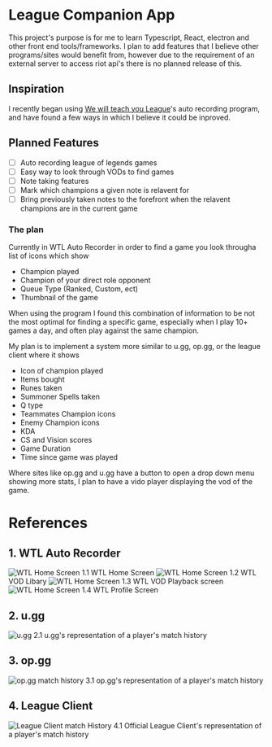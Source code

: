 # League Companion App

This project's purpose is for me to learn Typescript, React, electron and other front end tools/frameworks. I plan to add features that I believe other programs/sites would benefit from, however due to the requirement of an external server to access riot api's there is no planned release of this.

## Inspiration

I recently began using [We will teach you League](https://weteachleague.com/)'s auto recording program, and have found a few ways in which I believe it could be inproved.

## Planned Features

- [ ] Auto recording league of legends games
- [ ] Easy way to look through VODs to find games
- [ ] Note taking features
- [ ] Mark which champions a given note is relavent for
- [ ] Bring previously taken notes to the forefront when the relavent champions are in the current game

### The plan

Currently in WTL Auto Recorder in order to find a game you look througha list of icons which show

- Champion played
- Champion of your direct role opponent
- Queue Type (Ranked, Custom, ect)
- Thumbnail of the game

When using the program I found this combination of information to be not the most optimal for finding a specific game, especially when I play 10+ games a day, and often play against the same champion.

My plan is to implement a system more similar to u.gg, op.gg, or the league client where it shows

- Icon of champion played
- Items bought
- Runes taken
- Summoner Spells taken
- Q type
- Teammates Champion icons
- Enemy Champion icons
- KDA
- CS and Vision scores
- Game Duration
- Time since game was played

Where sites like op.gg and u.gg have a button to open a drop down menu showing more stats, I plan to have a vido player displaying the vod of the game.

# References

## 1. WTL Auto Recorder

![WTL Home Screen](/assets/1_1_wtl_home_screen.png)
1.1 WTL Home Screen
![WTL Home Screen](/assets/1_2_wtl_vod_library.png)
1.2 WTL VOD Libary
![WTL Home Screen](/assets/1_3_wtl_vod_playback.png)
1.3 WTL VOD Playback screen
![WTL Home Screen](/assets/1_4_wtl_profile_screen.png)
1.4 WTL Profile Screen

## 2. u.gg

![u.gg](/assets/2_1_u_gg_match_history.png)
2.1 u.gg's representation of a player's match history

## 3. op.gg

![op.gg match history](/assets/3_1_op_gg_match_history.png)
3.1 op.gg's representation of a player's match history

## 4. League Client

![League Client match History](/assets/4_1_league_client_match_history.png)
4.1 Official League Client's representation of a player's match history
